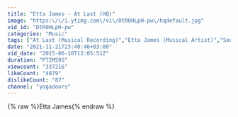 ```yaml
---
title: "Etta James - At Last (HQ)"
image: "https:\/\/i.ytimg.com\/vi\/DtR0HLpH-pw\/hqdefault.jpg"
vid_id: "DtR0HLpH-pw"
categories: "Music"
tags: ["At Last (Musical Recording)","Etta James (Musical Artist)","Soul Blues (Musical Genre)"]
date: "2021-11-21T23:40:46+03:00"
vid_date: "2015-06-10T12:05:51Z"
duration: "PT2M59S"
viewcount: "337216"
likeCount: "4879"
dislikeCount: "87"
channel: "yogadoors"
---
```

{% raw %}Etta James{% endraw %}
